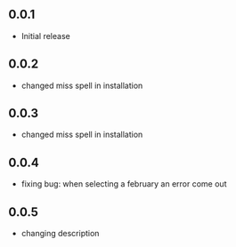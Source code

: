 ## 0.0.1

* Initial release
## 0.0.2
* changed miss spell in installation 
## 0.0.3
* changed miss spell in installation 

## 0.0.4
* fixing bug: when selecting a february an error come out

## 0.0.5
* changing description